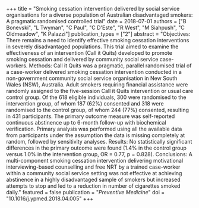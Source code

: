 +++
title = "Smoking cessation intervention delivered by social service organisations for a diverse population of Australian disadvantaged smokers: A pragmatic randomised controlled trial"
date = 2018-07-01
authors = ["B Bonevski", "L Twyman", "C Paul", "C D'Este", "R West", "M Siahpush", "C Oldmeadow", "K Palazzi"]
publication_types = ["2"]
abstract = "Objectives: There remains a need to identify effective smoking cessation interventions in severely disadvantaged populations. This trial aimed to examine the effectiveness of an intervention (Call it Quits) developed to promote smoking cessation and delivered by community social service case-workers. Methods: Call it Quits was a pragmatic, parallel randomised trial of a case-worker delivered smoking cessation intervention conducted in a non-government community social service organisation in New South Wales (NSW), Australia. Adult smokers requiring financial assistance were randomly assigned to the five-session Call it Quits intervention or usual care control group. Of the 618 eligible individuals, 300 were randomised to the intervention group, of whom 187 (62%) consented and 318 were randomised to the control group, of whom 244 (77%) consented, resulting in 431 participants. The primary outcome measure was self-reported continuous abstinence up to 6-month follow-up with biochemical verification. Primary analysis was performed using all the available data from participants under the assumption the data is missing completely at random, followed by sensitivity analyses. Results: No statistically significant differences in the primary outcome were found (1.4% in the control group versus 1.0% in the intervention group, OR = 0.77, p = 0.828). Conclusions: A multi-component smoking cessation intervention delivering motivational interviewing-based counselling and free NRT by a trained case-worker within a community social service setting was not effective at achieving abstinence in a highly disadvantaged sample of smokers but increased attempts to stop and led to a reduction in number of cigarettes smoked daily."
featured = false
publication = "*Preventive Medicine*"
doi = "10.1016/j.ypmed.2018.04.005"
+++

